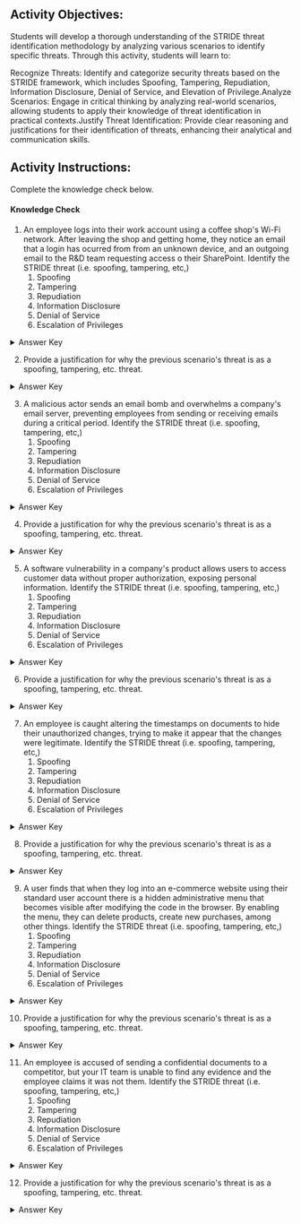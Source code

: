 ## Activity Objectives:

Students will develop a thorough understanding of the STRIDE threat identification methodology by analyzing various scenarios to identify specific threats. Through this activity, students will learn to:

Recognize Threats: Identify and categorize security threats based on the STRIDE framework, which includes Spoofing, Tampering, Repudiation, Information Disclosure, Denial of Service, and Elevation of Privilege.Analyze Scenarios: Engage in critical thinking by analyzing real-world scenarios, allowing students to apply their knowledge of threat identification in practical contexts.Justify Threat Identification: Provide clear reasoning and justifications for their identification of threats, enhancing their analytical and communication skills.



## Activity Instructions:

Complete the knowledge check below.

#### Knowledge Check
1. An employee logs into their work account using a coffee shop's Wi-Fi network. After leaving the shop and getting home, they notice an email that a login has ocurred from from an unknown device, and an outgoing email to the R&D team requesting access o their SharePoint. Identify the STRIDE threat (i.e. spoofing, tampering, etc,)
    1.	Spoofing
    2.	Tampering
    3.	Repudiation
    4.	Information Disclosure
    5.	Denial of Service
    6.	Escalation of Privileges
<details closed>
<summary>Answer Key</summary>
Spoofing
</details>

2. Provide a justification for why the previous scenario's threat is as a spoofing, tampering, etc. threat.
<details closed>
<summary>Answer Key</summary>
This is a spoofing threat due to the login that occured from an unknwon device and the email being sent from their account. This could be evidence that someone else is impersonating the employee and using their account in a phishing attack.
</details>

3. A malicious actor sends an email bomb and overwhelms a company's email server, preventing employees from sending or receiving emails during a critical period. Identify the STRIDE threat (i.e. spoofing, tampering, etc,)
    1.	Spoofing
    2.	Tampering
    3.	Repudiation
    4.	Information Disclosure
    5.	Denial of Service
    6.	Escalation of Privileges
<details closed>
<summary>Answer Key</summary>
DoS
</details>

4. Provide a justification for why the previous scenario's threat is as a spoofing, tampering, etc. threat.
<details closed>
<summary>Answer Key</summary>
This is a DoS threat because the email bomb was able to prevent employees from sending and receiving emails.
</details>

5. A software vulnerability in a company's product allows users to access customer data without proper authorization, exposing personal information. Identify the STRIDE threat (i.e. spoofing, tampering, etc,)
    1.	Spoofing
    2.	Tampering
    3.	Repudiation
    4.	Information Disclosure
    5.	Denial of Service
    6.	Escalation of Privileges
<details closed>
<summary>Answer Key</summary>
Information Disclosure
</details>

6. Provide a justification for why the previous scenario's threat is as a spoofing, tampering, etc. threat.
<details closed>
<summary>Answer Key</summary>
This is an information disclosure threat due to the attacker being able to gain unauthorized access to customer data.
</details>

7. An employee is caught altering the timestamps on documents to hide their unauthorized changes, trying to make it appear that the changes were legitimate. Identify the STRIDE threat (i.e. spoofing, tampering, etc,)
    1.	Spoofing
    2.	Tampering
    3.	Repudiation
    4.	Information Disclosure
    5.	Denial of Service
    6.	Escalation of Privileges
<details closed>
<summary>Answer Key</summary>
Tampering
</details>

8. Provide a justification for why the previous scenario's threat is as a spoofing, tampering, etc. threat.
<details closed>
<summary>Answer Key</summary>
This is a tampering threat due to the employee (an insider threat) being able to modify the timestamps of the documents. 
<br><br> Note: The reason why this is not a repudiation threat is because the employee was caught. In order for the employee to have been caught, the company would need to have evidence that the tampering ocurred.
</details>

9. A user finds that when they log into an e-commerce website using their standard user account there is a hidden administrative menu that becomes visible after modifying the code in the browser. By enabling the menu, they can delete products, create new purchases, among other things. Identify the STRIDE threat (i.e. spoofing, tampering, etc,)
    1.	Spoofing
    2.	Tampering
    3.	Repudiation
    4.	Information Disclosure
    5.	Denial of Service
    6.	Escalation of Privileges
<details closed>
<summary>Answer Key</summary>
Escalation of Privileges
</details>

10. Provide a justification for why the previous scenario's threat is as a spoofing, tampering, etc. threat.
<details closed>
<summary>Answer Key</summary>
This is an escalation of privileges threat due to the user being able to gain admin right within the e-commerce website.
</details>

11. An employee is accused of sending a confidential documents to a competitor, but your IT team is unable to find any evidence and the employee claims it was not them. Identify the STRIDE threat (i.e. spoofing, tampering, etc,)
    1.	Spoofing
    2.	Tampering
    3.	Repudiation
    4.	Information Disclosure
    5.	Denial of Service
    6.	Escalation of Privileges
<details closed>
<summary>Answer Key</summary>
Repudiation
</details>

12. Provide a justification for why the previous scenario's threat is as a spoofing, tampering, etc. threat.
<details closed>
<summary>Answer Key</summary>
This is a repudiation threat due to the user being able to deny having sent the confidential files to the competitor without any evidence to prove or refute this claim.
</details>



